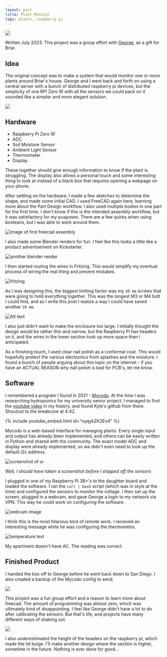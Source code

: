 ```yaml
---
layout: post
title: Plant Monitor
tags: plants, raspberry pi
---
```


![](../img/2023-07-29-plant-monitor/render6.png)

Written July 2023. This project was a group effort with [George](https://github.com/georgehosono), as a gift for Briar.

## Idea

The original concept was to make a system that would monitor one or more plants around Briar's house. George and I went back and forth on using a central server with a bunch of distributed raspberry pi devices, but the simplicity of one RPI Zero W with all the sensors we could pack on it sounded like a simpler and more elegant solution.

![](../img/2023-07-29-plant-monitor/render3.png)

## Hardware

- Raspberry Pi Zero W
- ADC
- Soil Moisture Sensor
- Ambient Light Sensor
- Thermometer
- Display

These together should give enough information to know if the plant is struggling. The display also allows a personal touch and some interesting thing to look at instead of a black box that requires opening a webpage on your phone.

After settling on the hardware, I made a few sketches to determine the shape, and made some initial CAD. I used FreeCAD again here, learning more about the Part Design workflow. I also used multiple bodies in one part for the first time. I don't know if this is the intended assembly workflow, but it was satisfactory for my pusposes. There are a few quirks when using booleans, but I was able to work around them.

![image of first freecad assembly](../img/2023-07-29-plant-monitor/freecad_render.png)

I also made some Blender renders for fun. I feel like this looks a little like a product advertisement on Kickstarter.

![another blender render](../img/2023-07-29-plant-monitor/render7.png)

I then started routing the wires in Fritzing. This would simplify my eventual process of wiring the real thing and prevent mistakes.

![fritzing](../img/2023-07-29-plant-monitor/fritzing.png)

As I was designing this, the biggest limiting factor was my `30 mm` screws that were going to hold everything together. This was the longest M3 or M4 bolt I could find, and as I write this post I realize a way I could have saved another `10 mm`. 

![Alt text](../img/2023-07-29-plant-monitor/alternatebolt.png)

I also just didn't want to make the enclosure too large. I initially thought the design would be rather thin and narrow, but the Raspberry Pi has headers on it, and the wires in the lower section took up more space than i anticipated.

As a finishing touch, I used clear nail polish as a conformal coat. This would hopefully protect the various electronics from splashes and the moisture. I found a bunch of people arguing about this topic on the internet - if you have an ACTUAL REASON why nail polish is bad for PCB's, let me know.

## Software

I remembered a program I found in 2021 - [Mycodo](https://github.com/kizniche/Mycodo). At the time I was researching hydroponics for my university senior project. I managed to find the [youtube video](https://www.youtube.com/watch?v=nyqykZK2Ev4) in my history, and found Kyle's github from there. Shoutout to the breakcore at 4:42.

{% include youtube_embed.html id="nyqykZK2Ev4" %}

Mycodo is a web-based interface for managing plants. Every single input and output has already been implemented, and others can be easily written in Python and shared with the community. The exact model ADC and display were already implemented, so we didn't even need to look up the default i2c address.

![screenshot of ui](../img/2023-07-29-plant-monitor/ui.png)

*Well, I should have taken a screenshot before I shipped off the sensors*

I plugged in one of my Raspberry Pi 3B+'s to the daughter board and loaded the software. I ran the `curl | bash` script (which was in style at the time) and configured the sensors to monitor the voltage. I then set up the screen, plugged in a webcam, and gave George a login to my network via VPN. This way he could work on configuring the software.

![webcam image](../img/2023-07-29-plant-monitor/webcam2.jpg)

I think this is the most hilarious kind of remote work. I recieved an interesting message while he was configuring the thermometor.

![temperature text](../img/2023-07-29-plant-monitor/itehot.png)

My apartment doesn't have AC. The reading was correct.

## Finished Product

I handed the box off to George before he went back down to San Diego. I also created a backup of the Mycodo config to send. 

![](../img/2023-07-29-plant-monitor/final_setup.jpg)

This project was a fun group effort and a reason to learn more about freecad. The amount of programming was almost zero, which was ultimately kind of disappointing. I feel like George didn't have a lot to do after calibrating the sensors. But that's life, and projects have many different ways of shaking out.

![](../img/2023-07-29-plant-monitor/fitment.jpg)

I also underestimated the height of the headers on the raspberry pi, which made the lid bulge. I'll make another design where the section is higher, sometime in the future. Nothing is ever done for good...